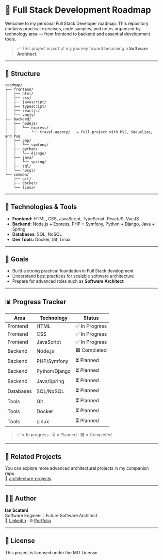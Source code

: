 # 🧠 Full Stack Development Roadmap

Welcome to my personal Full Stack Developer roadmap. This repository contains practical exercises, code samples, and notes organized by technology area — from frontend to backend and essential development tools.

> ✅ This project is part of my journey toward becoming a **Software Architect**.

---

## 📁 Structure

```
roadmap/
├── frontend/
│   ├── html/
│   ├── css/
│   ├── javascript/
│   ├── typescript/
│   ├── reactjs/
│   └── vuejs/
├── backend/
│   ├── nodejs/
│   │   └── express/
│   │       └── travel-agency/   ← Full project with MVC, Sequelize, and Pug
│   ├── php/
│   │   └── symfony/
│   ├── python/
│   │   └── django/
│   ├── java/
│   │   └── spring/
│   ├── sql/
│   └── nosql/
└── common/
    ├── git/
    ├── docker/
    └── linux/
```

---

## 🚀 Technologies & Tools

- **Frontend:** HTML, CSS, JavaScript, TypeScript, ReactJS, VueJS
- **Backend:** Node.js + Express, PHP + Symfony, Python + Django, Java + Spring
- **Databases:** SQL, NoSQL
- **Dev Tools:** Docker, Git, Linux

---

## 🎯 Goals

- Build a strong practical foundation in Full Stack development
- Understand best practices for scalable software architecture
- Prepare for advanced roles such as **Software Architect**

---

## 📊 Progress Tracker

| Area        | Technology    | Status        |
|-------------|---------------|---------------|
| Frontend    | HTML          | ✅ In Progress |
| Frontend    | CSS           | ✅ In Progress |
| Frontend    | JavaScript    | ✅ In Progress |
| Backend     | Node.js       | 🟩 Completed   |
| Backend     | PHP/Symfony   | ⏳ Planned     |
| Backend     | Python/Django | ⏳ Planned     |
| Backend     | Java/Spring   | ⏳ Planned     |
| Databases   | SQL/NoSQL     | ⏳ Planned     |
| Tools       | Git           | ⏳ Planned     |
| Tools       | Docker        | ⏳ Planned     |
| Tools       | Linux         | ⏳ Planned     |

> ✅ = In progress · ⏳ = Planned · 🟩 = Completed

---

## 🧩 Related Projects

You can explore more advanced architectural projects in my companion repo:  
🔗 [architecture-projects](https://github.com/IanScateni/architecture-projects)

---

## 🧑‍💻 Author

**Ian Scateni**  
Software Engineer | Future Software Architect  
🔗 [LinkedIn](https://linkedin.com/in/IanScateni) · 🌐 [Portfolio](https://ianscateni.com)

---

## 📜 License

This project is licensed under the MIT License.
